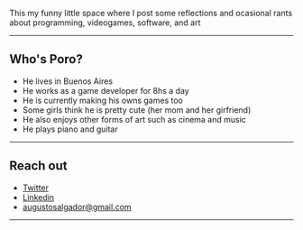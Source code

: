 This my funny little space where I post some reflections and ocasional rants about programming, videogames, software, and art

---

## Who's Poro?

- He lives in Buenos Aires
- He works as a game developer for 8hs a day
- He is currently making his owns games too
- Some girls think he is pretty cute (her mom and her girfriend)
- He also enjoys other forms of art such as cinema and music
- He plays piano and guitar

---

## Reach out

- [Twitter](https://x.com/Poro__S)
- [Linkedin](https://www.linkedin.com/in/augusto-salgado)
- augustosalgador@gmail.com
---

